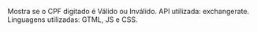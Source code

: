 Mostra se o CPF digitado é Válido ou Inválido. API utilizada: exchangerate. Linguagens utilizadas: GTML, JS e CSS.
